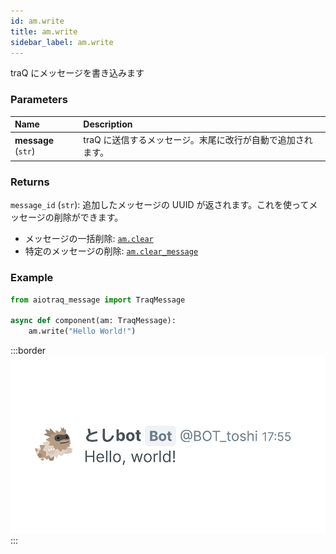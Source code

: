 ```yaml
---
id: am.write
title: am.write
sidebar_label: am.write
---
```


traQ にメッセージを書き込みます

### Parameters

| Name                | Description                                                 |
| :------------------ | :---------------------------------------------------------- |
| **message** (`str`) | traQ に送信するメッセージ。末尾に改行が自動で追加されます。 |

### Returns

`message_id` (`str`): 追加したメッセージの UUID が返されます。これを使ってメッセージの削除ができます。

- メッセージの一括削除: [`am.clear`](./am.clear.md)
- 特定のメッセージの削除: [`am.clear_message`](./am.clear_message.md)

### Example

```python
from aiotraq_message import TraqMessage

async def component(am: TraqMessage):
    am.write("Hello World!")
```

:::border
![am.write](./img/am.write.png)
:::
